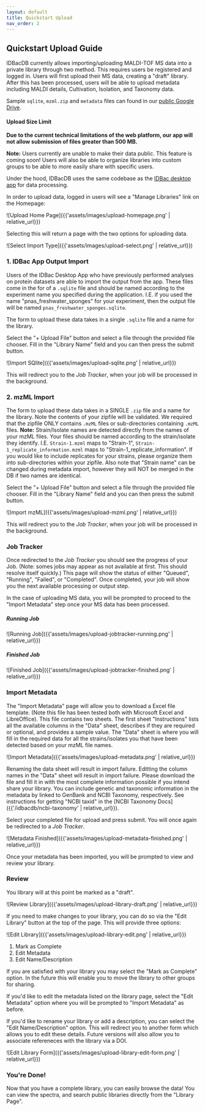 ```yaml
---
layout: default
title: Quickstart Upload
nav_order: 2
---
```


## Quickstart Upload Guide

IDBacDB currently allows importing/uploading MALDI-TOF MS data into a private library through two method. This requires users be registered and logged in. 
Users will first upload their MS data, creating a "draft" library. After this has been processed, users will be able to upload metadata including MALDI details, Cultivation, Isolation, and Taxonomy data.

Sample `sqlite`, `mzml.zip` and `metadata` files can found in our [public Google Drive](https://drive.google.com/drive/folders/19ZUVlWA5sV8_e0BNdI-FiYwPCJmh5ll3?usp=sharing).

#### Upload Size Limit

__Due to the current technical limitations of the web platform, our app will not allow submission of files greater than 500 MB.__

__Note:__ Users currently are unable to make their data public. This feature is coming soon! 
Users will also be able to organize libraries into custom groups to be able to more easily share with specific users.

Under the hood, IDBacDB uses the same codebase as the [IDBac desktop app](https://chasemc.github.io/IDBac/) for data processing.

In order to upload data, logged in users will see a "Manage Libraries" link on the Homepage:

![Upload Home Page]({{'assets/images/upload-homepage.png' | relative_url}})

Selecting this will return a page with the two options for uploading data.

![Select Import Type]({{'assets/images/upload-select.png' | relative_url}})


### 1. IDBac App Output Import

Users of the IDBac Desktop App who have previously performed analyses on protein datasets are able to import the output from the app. 
These files come in the for of a `.sqlite` file and should be named according to the experiment name you specified during the application. 
I.E. if you used the name "pnas_freshwater_sponges" for your experiment, then the output file will be named `pnas_freshwater_sponges.sqlite`.

The form to upload these data takes in a single `.sqlite` file and a name for the library.

Select the "+ Upload File" button and select a file through the provided file chooser. Fill in the "Library Name" field and you can then press the submit button.

![Import SQlite]({{'assets/images/upload-sqlite.png' | relative_url}})

This will redirect you to the _Job Tracker_, when your job will be processed in the background. 


### 2. mzML Import

The form to upload these data takes in a SINGLE `.zip` file and a name for the library. Note the contents of your zipfile will be validated. 
We required that the zipfile ONLY contains `.mzML` files or sub-directories containing `.mzML` files. __Note:__ Strain/Isolate names are detected directly
from the names of your mzML files. Your files should be named according to the strain/isolate they identify. 
I.E. `Strain-1.mzml` maps to "Strain-1", `Strain-1_replicate_information.mzml` maps to "Strain-1_replicate_information".
If you would like to include replicates for your strains, please organize them into sub-directories within your zipfile. Also note that "Strain name" can be changed
during metadata import, however they will NOT be merged in the DB if two names are identical.

Select the "+ Upload File" button and select a file through the provided file chooser. Fill in the "Library Name" field and you can then press the submit button.

![Import mzML]({{'assets/images/upload-mzml.png' | relative_url}})

This will redirect you to the _Job Tracker_, when your job will be processed in the background.

### Job Tracker

Once redirected to the _Job Tracker_ you should see the progress of your Job. (Note: somes jobs may appear as not available at first. This should resolve itself quickly.)
This page will show the status of either "Queued", "Running", "Failed", or "Completed". Once completed, your job will show you the next available processing or output step.

In the case of uploading MS data, you will be prompted to proceed to the "Import Metadata" step once your MS data has been processed.

##### Running Job

![Running Job]({{'assets/images/upload-jobtracker-running.png' | relative_url}})

##### Finished Job

![Finished Job]({{'assets/images/upload-jobtracker-finished.png' | relative_url}})

### Import Metadata

The "Import Metadata" page will allow you to download a Excel file template. (Note this file has been tested both with Microsoft Excel and LibreOffice).
This file contains two sheets. The first sheet "Instructions" lists all the available columns in the "Data" sheet, describes if they are required or optional,
and provides a sample value. The "Data" sheet is where you will fill in the required data for all the strains/isolates you that have been detected based on your mzML file names.

![Import Metadata]({{'assets/images/upload-metadata.png' | relative_url}})


Renaming the data sheet will result in import failure. Editting the column names in the "Data" sheet will result in import failure. Please download the file and fill it in with the 
most complete information possible if you intend share your library. You can include genetic and taxonomic information in the metadata by linked to GenBank and NCBI Taxonomy, respectively. 
See instructions for getting "NCBI taxid" in the [NCBI Taxonomy Docs]({{'/idbacdb/ncbi-taxonomy' | relative_url}}).

Select your completed file for upload and press submit. You will once again be redirected to a _Job Tracker_.

![Metadata Finished]({{'assets/images/upload-metadata-finished.png' | relative_url}})

Once your metadata has been imported, you will be prompted to view and review your library.

### Review

You library will at this point be marked as a "draft". 

![Review Library]({{'assets/images/upload-library-draft.png' | relative_url}})

 If you need to make changes to your library, you can do so via the "Edit Library" button at the top of the page. This will provide three options:

![Edit Library]({{'assets/images/upload-library-edit.png' | relative_url}})

 1. Mark as Complete
 2. Edit Metadata
 3. Edit Name/Description

If you are satisfied with your library you may select the "Mark as Complete" option. In the future this will enable you to move the library to other groups for sharing.

If you'd like to edit the metadata listed on the library page, select the "Edit Metadata" option where you will be prompted to "Import Metadata" as before.

If you'd like to rename your library or add a description, you can select the "Edit Name/Description" option. This will redirect you to another form which allows you to edit these details.
Future versions will also allow you to associate refereneces with the library via a DOI.

![Edit Library Form]({{'assets/images/upload-library-edit-form.png' | relative_url}})

### You're Done!

Now that you have a complete library, you can easily browse the data! You can view the spectra, and search public libraries directly from the "Library Page".